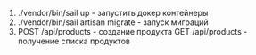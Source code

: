 1) ./vendor/bin/sail up - запустить докер контейнеры
2) ./vendor/bin/sail artisan migrate - запуск миграций
3) POST /api/products - создание продукта
GET /api/products - получение списка продуктов


